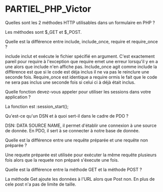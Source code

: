 # PARTIEL_PHP_Victor

Quelles sont les 2 méthodes HTTP utilisables dans un formulaire en PHP ?

Les méthodes sont $_GET et $_POST.


Quelle est la différence entre include, include_once, require et require_once ?

include inclut et exécute le fichier spécifié en argument. C'est exactement pareil pour require à l'exception que require emet une erreur 
lorsqu'il y en a une alors que include n'en affiche pas.
Include_once agit comme include la diffèrence est que si le code est déja inclus il ne va pas le reinclure une seconde fois.
Require_once est identique a require ormis le fait que le code ne sera pas inclus une seconde fois si celui ci à déjà était inclus.

Quelle fonction devez-vous appeler pour utiliser les sessions dans votre application ?

La fonction est :session_start();

Qu'est-ce qu'un DSN et à quoi sert-il dans le cadre de PDO ?

DSN: DATA SOURCE NAME, il permet d'établir une connexion à une source de donnée. En PDO, il sert à se connecter à notre base de donnée.

Quelle est la différence entre une requête préparée et une requête non préparée ?

Une requete préparée est utilisée pour exécuter la même requête plusieurs fois alors que la requete non préparé s'éxecute une fois.

Quelle est la différence entre la méthode GET et la méthode POST ?

La méthode Get ajoute les données à l'URL alors que Post non. En plus de cele post n'a pas de limite de taille.
